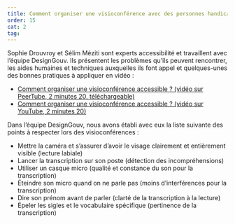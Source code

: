```yaml
---
title: Comment organiser une visioconférence avec des personnes handicapées ?
order: 15
cat: 2
tag:
---
```

Sophie Drouvroy et Sélim Méziti sont experts accessibilité et travaillent avec l’équipe DesignGouv. Ils présentent les problèmes qu’ils peuvent rencontrer, les aides humaines et techniques auxquelles ils font appel et quelques-unes des bonnes pratiques à appliquer en vidéo&nbsp;:

- [Comment organiser une visioconférence accessible ? (vidéo sur PeerTube, 2 minutes 20, téléchargeable)](https://tube.numerique.gouv.fr/w/nBqidYtDvaoZRQ6CN2XVnu)
- [Comment organiser une visioconférence accessible ? (vidéo sur YouTube, 2 minutes 20)](https://youtu.be/vDJLgHCkjfE?feature=shared)

Dans l’équipe DesignGouv, nous avons établi avec eux la liste suivante des points à respecter lors des visioconférences&nbsp;: 

- Mettre la caméra et s’assurer d’avoir le visage clairement et entièrement visible (lecture labiale)
- Lancer la transcription sur son poste (détection des incompréhensions)
- Utiliser un casque micro (qualité et constance du son pour la transcription)
- Éteindre son micro quand on ne parle pas (moins d’interférences pour la transcription)
- Dire son prénom avant de parler (clarté de la transcription à la lecture)
- Épeler les sigles et le vocabulaire spécifique (pertinence de la transcription)
